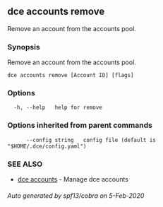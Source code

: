 ## dce accounts remove

Remove an account from the accounts pool.

### Synopsis

Remove an account from the accounts pool.

```
dce accounts remove [Account ID] [flags]
```

### Options

```
  -h, --help   help for remove
```

### Options inherited from parent commands

```
      --config string   config file (default is "$HOME/.dce/config.yaml")
```

### SEE ALSO

* [dce accounts](dce_accounts.md)	 - Manage dce accounts

###### Auto generated by spf13/cobra on 5-Feb-2020
